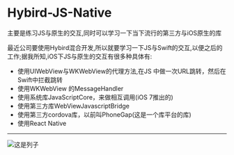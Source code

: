 # Hybird-JS-Native
主要是练习JS与原生的交互,同时可以学习一下当下流行的第三方与iOS原生的库

最近公司要使用Hybird混合开发,所以就要学习一下JS与Swift的交互,以便之后的工作;据我所知,iOS下JS与原生的交互有很多种具体有:
  - 使用UIWebView与WKWebView的代理方法,在JS 中做一次URL跳转，然后在Swift中拦截跳转
  - 使用WKWebView 的MessageHandler
  - 使用系统库JavaScriptCore，来做相互调用(iOS 7推出的)
  - 使用第三方库WebViewJavascriptBridge
  - 使用第三方cordova库，以前叫PhoneGap(这是一个库平台的库)
  - 使用React Native
---
![这是列子](https://github.com/AnRanScheme/Hybird-JS-Native/raw/master/Hybird-JS-Native/picture.gif)
